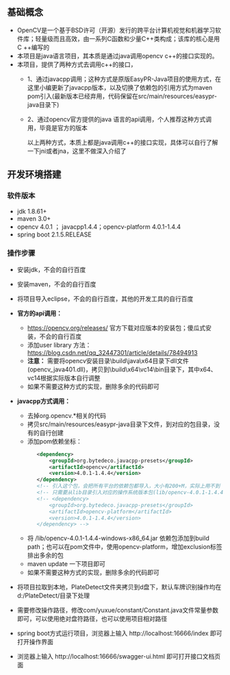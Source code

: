 ## 基础概念
- OpenCV是一个基于BSD许可（开源）发行的跨平台计算机视觉和机器学习软件库；轻量级而且高效，由一系列C函数和少量C++类构成；该库的核心是用C ++编写的
- 本项目是java语言项目，其本质是通过java调用opencv c++的接口实现的。
- 本项目，提供了两种方式去调用c++的接口，
  - 1、通过javacpp调用；这种方式是原版EasyPR-Java项目的使用方式，在这里小编更新了javacpp版本，以及切换了依赖包的引用方式为maven pom引入(最新版本已经弃用，代码保留在src/main/resources/easypr-java目录下)
  - 2、通过opencv官方提供的java 语言的api调用，个人推荐这种方式调用，毕竟是官方的版本
   
      以上两种方式，本质上都是java调用c++的接口实现，具体可以自行了解一下jni或者jna，这里不做深入介绍了


## 开发环境搭建

### 软件版本

- jdk 1.8.61+
- maven 3.0+
- opencv 4.0.1 ； javacpp1.4.4；opencv-platform 4.0.1-1.4.4
- spring boot 2.1.5.RELEASE

### 操作步骤 


- 安装jdk，不会的自行百度
- 安装maven，不会的自行百度
- 将项目导入eclipse，不会的自行百度，其他的开发工具的自行百度
- **官方的api调用：**
  - https://opencv.org/releases/ 官方下载对应版本的安装包；傻瓜式安装，不会的自行百度
  - 添加user library 方法：https://blog.csdn.net/qq_32447301/article/details/78494913
  - **注意：** 需要将opencv安装目录\build\java\x64目录下dll文件(opencv_java401.dll)，拷贝到\build\x64\vc14\bin目录下，其中x64、vc14根据实际版本自行调整
  - 如果不需要这种方式的实现，删除多余的代码即可

- **javacpp方式调用：**
  - 去掉org.opencv.*相关的代码
  - 拷贝src/main/resources/easypr-java目录下文件，到对应的包目录，没有的自行创建
  - 添加pom依赖坐标：
     ```xml
        <dependency>
            <groupId>org.bytedeco.javacpp-presets</groupId>
            <artifactId>opencv</artifactId>
            <version>4.0.1-1.4.4</version>
        </dependency>
        <!-- 引入这个包，会把所有平台的依赖包都导入，大小有200+M，实际上用不到 -->
        <!-- 只需要从lib目录引入对应的操作系统版本包(lib/opencv-4.0.1-1.4.4-windows-x86_64.jar)即可 -->
        <!-- <dependency>
            <groupId>org.bytedeco.javacpp-presets</groupId>
            <artifactId>opencv-platform</artifactId>
            <version>4.0.1-1.4.4</version>
        </dependency> -->
     ```
  - 将 /lib/opencv-4.0.1-1.4.4-windows-x86_64.jar 依赖包添加到build path；也可以在pom文件中，使用opencv-platform，增加exclusion标签排出多余的包
  - maven update 一下项目即可
  - 如果不需要这种方式的实现，删除多余的代码即可
  
- 将项目拉取到本地，PlateDetect文件夹拷贝到d盘下，默认车牌识别操作均在d:/PlateDetect/目录下处理
- 需要修改操作路径，修改com/yuxue/constant/Constant.java文件常量参数即可，可以使用绝对盘符路径，也可以使用项目相对路径
- spring boot方式运行项目，浏览器上输入 http://localhost:16666/index 即可打开操作界面
- 浏览器上输入 http://localhost:16666/swagger-ui.html 即可打开接口文档页面